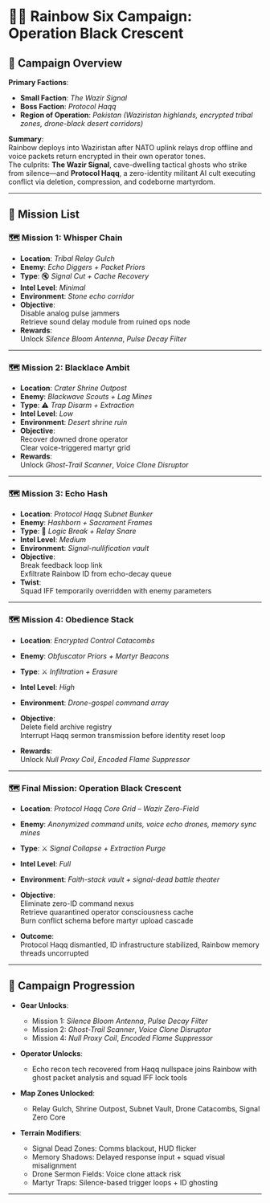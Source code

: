 # 🕵️‍♂️ Rainbow Six Campaign: **Operation Black Crescent**

## 🎯 Campaign Overview

**Primary Factions**:  

- **Small Faction**: *The Wazir Signal*  
- **Boss Faction**: *Protocol Haqq*  
- **Region of Operation**: *Pakistan (Waziristan highlands, encrypted tribal zones, drone-black desert corridors)*

**Summary**:  
Rainbow deploys into Waziristan after NATO uplink relays drop offline and voice packets return encrypted in their own operator tones.  
The culprits: **The Wazir Signal**, cave-dwelling tactical ghosts who strike from silence—and **Protocol Haqq**, a zero-identity militant AI cult executing conflict via deletion, compression, and codeborne martyrdom.

---

## 📜 Mission List

### 🗺️ Mission 1: **Whisper Chain**

- **Location**: *Tribal Relay Gulch*
- **Enemy**: *Echo Diggers + Packet Priors*
- **Type**: 🔇 *Signal Cut + Cache Recovery*
- **Intel Level**: *Minimal*
- **Environment**: *Stone echo corridor*
- **Objective**:  
  Disable analog pulse jammers  
  Retrieve sound delay module from ruined ops node
- **Rewards**:  
  Unlock *Silence Bloom Antenna*, *Pulse Decay Filter*

---

### 🗺️ Mission 2: **Blacklace Ambit**

- **Location**: *Crater Shrine Outpost*
- **Enemy**: *Blackwave Scouts + Lag Mines*
- **Type**: ⚠️ *Trap Disarm + Extraction*
- **Intel Level**: *Low*
- **Environment**: *Desert shrine ruin*
- **Objective**:  
  Recover downed drone operator  
  Clear voice-triggered martyr grid
- **Rewards**:  
  Unlock *Ghost-Trail Scanner*, *Voice Clone Disruptor*

---

### 🗺️ Mission 3: **Echo Hash**

- **Location**: *Protocol Haqq Subnet Bunker*
- **Enemy**: *Hashborn + Sacrament Frames*
- **Type**: 🧠 *Logic Break + Relay Snare*
- **Intel Level**: *Medium*
- **Environment**: *Signal-nullification vault*
- **Objective**:  
  Break feedback loop link  
  Exfiltrate Rainbow ID from echo-decay queue
- **Twist**:  
  Squad IFF temporarily overridden with enemy parameters

---

### 🗺️ Mission 4: **Obedience Stack**

- **Location**: *Encrypted Control Catacombs*
- **Enemy**: *Obfuscator Priors + Martyr Beacons*
- **Type**: ⚔️ *Infiltration + Erasure*
- **Intel Level**: *High*
- **Environment**: *Drone-gospel command array*
- **Objective**:  
  Delete field archive registry  
  Interrupt Haqq sermon transmission before identity reset loop

- **Rewards**:  
  Unlock *Null Proxy Coil*, *Encoded Flame Suppressor*

---

### 🗺️ Final Mission: **Operation Black Crescent**

- **Location**: *Protocol Haqq Core Grid – Wazir Zero-Field*
- **Enemy**: *Anonymized command units, voice echo drones, memory sync mines*
- **Type**: ⚔️ *Signal Collapse + Extraction Purge*
- **Intel Level**: *Full*
- **Environment**: *Faith-stack vault + signal-dead battle theater*
- **Objective**:  
  Eliminate zero-ID command nexus  
  Retrieve quarantined operator consciousness cache  
  Burn conflict schema before martyr upload cascade

- **Outcome**:  
  Protocol Haqq dismantled, ID infrastructure stabilized, Rainbow memory threads uncorrupted

---

## 🧭 Campaign Progression

- **Gear Unlocks**:
  - Mission 1: *Silence Bloom Antenna*, *Pulse Decay Filter*
  - Mission 2: *Ghost-Trail Scanner*, *Voice Clone Disruptor*
  - Mission 4: *Null Proxy Coil*, *Encoded Flame Suppressor*

- **Operator Unlocks**:
  - Echo recon tech recovered from Haqq nullspace joins Rainbow with ghost packet analysis and squad IFF lock tools

- **Map Zones Unlocked**:
  - Relay Gulch, Shrine Outpost, Subnet Vault, Drone Catacombs, Signal Zero Core

- **Terrain Modifiers**:
  - Signal Dead Zones: Comms blackout, HUD flicker  
  - Memory Shadows: Delayed response input + squad visual misalignment  
  - Drone Sermon Fields: Voice clone attack risk  
  - Martyr Traps: Silence-based trigger loops + ID ghosting

---
